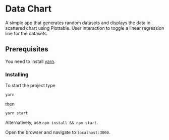 # Data Chart

A simple app that generates random datasets and displays the data in scattered chart using Plottable. User interaction to toggle a linear regression line for the datasets.

## Prerequisites

You need to install [yarn](https://yarnpkg.com/en/docs/install).

### Installing

To start the project type

```
yarn
```

then

```
yarn start
```
Alternatively, use `npm install && npm start`.

Open the browser and navigate to `localhost:3000`.
